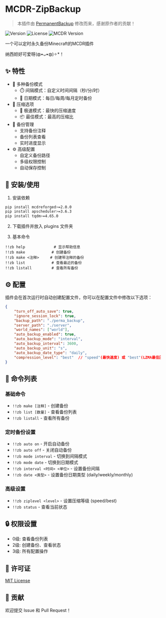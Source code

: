 # MCDR-ZipBackup

> 本插件由 [PermanentBackup](https://github.com/TISUnion/PermanentBackup) 修改而来，感谢原作者的贡献！

![Version](https://img.shields.io/badge/version-10.27-blue)
![License](https://img.shields.io/github/license/XRain66/mcdr-zipbackup)
![MCDR Version](https://img.shields.io/badge/mcdr-2.0%2B-green)

一个可以定时永久备份Minecraft的MCDR插件

纳西妲好可爱呀(◍•ᴗ•◍)✧*！

## ✨ 特性

- 🔄 多种备份模式
  - ⏱️ 间隔模式：自定义时间间隔（秒/分/时）
  - 📅 日期模式：每日/每周/每月定时备份
- 💾 压缩选项
  - 🚀 极速模式：最快的压缩速度
  - 📦 最佳模式：最高的压缩比
- 📝 备份管理
  - 支持备份注释
  - 备份列表查看
  - 实时进度显示
- ⚙️ 高级配置
  - 自定义备份路径
  - 多级权限控制
  - 自动保存控制

## 🚀 安装/使用

1. 安装依赖
```bash
pip install mcdreforged>=2.0.0
pip install apscheduler>=3.6.3
pip install tqdm>=4.65.0
```

2. 下载插件并放入 plugins 文件夹

3. 基本命令
```
!!zb help             # 显示帮助信息
!!zb make            # 创建备份
!!zb make <注释>     # 创建带注释的备份
!!zb list            # 查看最近的备份
!!zb listall         # 查看所有备份
```

## ⚙️ 配置

插件会在首次运行时自动创建配置文件，你可以在配置文件中修改以下选项：

```json
{
    "turn_off_auto_save": true,
    "ignore_session_lock": true,
    "backup_path": "./perma_backup",
    "server_path": "./server",
    "world_names": ["world"],
    "auto_backup_enabled": true,
    "auto_backup_mode": "interval",
    "auto_backup_interval": 3600,
    "auto_backup_unit": "s",
    "auto_backup_date_type": "daily",
    "compression_level": "best"  // "speed"(最快速度) 或 "best"(LZMA最佳压缩比)
}
```

## 📝 命令列表

### 基础命令
- `!!zb make [注释]` - 创建备份
- `!!zb list [数量]` - 查看备份列表
- `!!zb listall` - 查看所有备份

### 定时备份设置
- `!!zb auto on` - 开启自动备份
- `!!zb auto off` - 关闭自动备份
- `!!zb mode interval` - 切换到间隔模式
- `!!zb mode date` - 切换到日期模式
- `!!zb interval <时间> <单位>` - 设置备份间隔
- `!!zb date <类型>` - 设置备份日期类型 (daily/weekly/monthly)

### 高级设置
- `!!zb ziplevel <level>` - 设置压缩等级 (speed/best)
- `!!zb status` - 查看当前状态

## 🔒 权限设置

- 0级: 查看备份列表
- 2级: 创建备份、查看状态
- 3级: 所有配置操作

## 📄 许可证

[MIT License](LICENSE)

## 🤝 贡献

欢迎提交 Issue 和 Pull Request！
